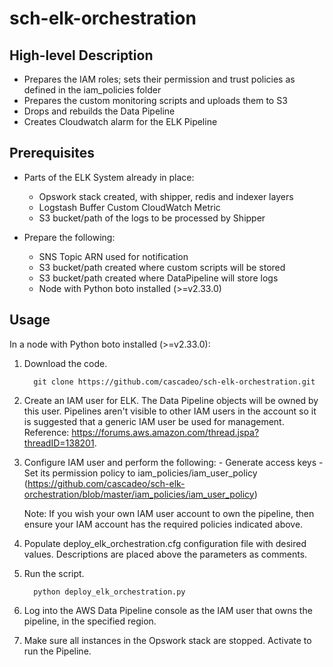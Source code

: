 sch-elk-orchestration
=====================

High-level Description
---------------------
 - Prepares the IAM roles; sets their permission and trust policies as defined in the iam_policies folder
 - Prepares the custom monitoring scripts and uploads them to S3
 - Drops and rebuilds the Data Pipeline
 - Creates Cloudwatch alarm for the ELK Pipeline

Prerequisites
-------------
 - Parts of the ELK System already in place:
    - Opswork stack created, with shipper, redis and indexer layers
    - Logstash Buffer Custom CloudWatch Metric
    - S3 bucket/path of the logs to be processed by Shipper

 - Prepare the following:
    - SNS Topic ARN used for notification
    - S3 bucket/path created where custom scripts will be stored
    - S3 bucket/path created where DataPipeline will store logs
    - Node with Python boto installed (>=v2.33.0)

Usage
-----
In a node with Python boto installed (>=v2.33.0):

1. Download the code.

         git clone https://github.com/cascadeo/sch-elk-orchestration.git

2. Create an IAM user for ELK. The Data Pipeline objects will be owned by this user. Pipelines aren't visible to other IAM users in the account so it is suggested that a generic IAM user be used for management. Reference: https://forums.aws.amazon.com/thread.jspa?threadID=138201.

3. Configure IAM user and perform the following:
         - Generate access keys
         - Set its permission policy to iam_policies/iam_user_policy (https://github.com/cascadeo/sch-elk-orchestration/blob/master/iam_policies/iam_user_policy)

	Note: If you wish your own IAM user account to own the pipeline, then ensure your IAM account has the required policies indicated above.

4. Populate deploy_elk_orchestration.cfg configuration file with desired values. Descriptions are placed above the parameters as comments.

5. Run the script.

         python deploy_elk_orchestration.py

6. Log into the AWS Data Pipeline console as the IAM user that owns the pipeline, in the specified region.

7. Make sure all instances in the Opswork stack are stopped. Activate to run the Pipeline.

